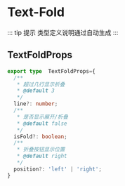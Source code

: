 # Text-Fold  

 ::: tip 提示
类型定义说明通过自动生成
:::

## TextFoldProps
```typescript
export type  TextFoldProps={
  /**
   * 超过几行显示折叠
   * @default 3
   */
  line?: number;
  /**
   * 是否显示展开/折叠
   * @default false
   */
  isFold?: boolean;
  /**
   * 折叠按钮显示位置
   * @default right
   */
  position?: 'left' | 'right';
}
```
